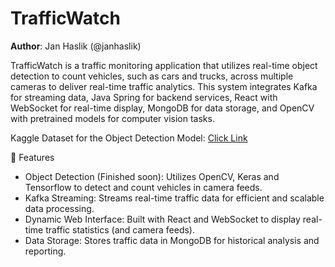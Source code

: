# TrafficWatch

**Author**: Jan Haslik (@janhaslik)

TrafficWatch is a traffic monitoring application that utilizes real-time object detection to count vehicles, such as cars and trucks, across multiple cameras to deliver real-time traffic analytics. This system integrates Kafka for streaming data, Java Spring for backend services, React with WebSocket for real-time display, MongoDB for data storage, and OpenCV with pretrained models for computer vision tasks.

Kaggle Dataset for the Object Detection Model: [Click Link](https://www.kaggle.com/datasets/sakshamjn/vehicle-detection-8-classes-object-detection/data)

🚀 Features

- Object Detection (Finished soon): Utilizes OpenCV, Keras and Tensorflow to detect and count vehicles in camera feeds.
- Kafka Streaming: Streams real-time traffic data for efficient and scalable data processing.
- Dynamic Web Interface: Built with React and WebSocket to display real-time traffic statistics (and camera feeds).
- Data Storage: Stores traffic data in MongoDB for historical analysis and reporting.
